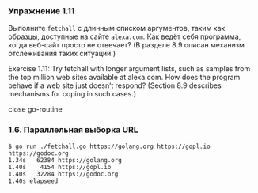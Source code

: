 ### Упражнение 1.11

Выполните ```fetchall``` с длинным списком аргументов, таким как образцы, доступные на сайте ```alexa.com```.
Как ведёт себя программа, когда веб-сайт просто не отвечает? (В разделе 8.9 описан механизм отслеживания таких ситуаций.)

Exercise 1.11:
Try fetchall with longer argument lists, such as samples from the top million web sites
available at alexa.com. How does the program behave if a web site just doesn’t respond? (Section 8.9
describes mechanisms for coping in such cases.)

close go-routine

### 1.6. Параллельная выборка URL

```
$ go run ./fetchall.go https://golang.org https://gopl.io https://godoc.org
1.34s   62384 https://golang.org
1.40s    4154 https://gopl.io
1.40s   32284 https://godoc.org
1.40s elapseed
```
